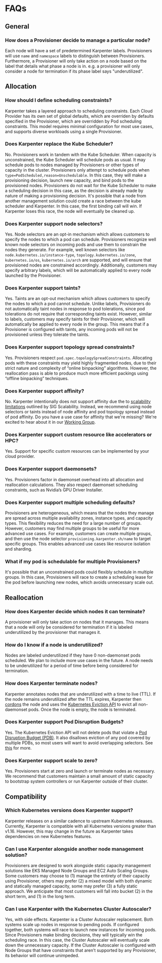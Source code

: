 # FAQs
## General
### How does a Provisioner decide to manage a particular node?
Each node will have a set of predetermined Karpenter labels. Provisioners will use `name` and `namespace` labels to distinguish between Provisioners. Furthermore, a Provisioner will only take action on a node based on the label that details what phase a node is in. e.g. a provisioner will only consider a node for termination if its phase label says "underutilized".
## Allocation
### How should I define scheduling constraints?
Karpenter takes a layered approach to scheduling constraints. Each Cloud Provider has its own set of global defaults, which are overriden by defaults specified in the Provisioner, which are overridden by Pod scheduling constraints. This model requires minimal configuration for most use cases, and supports diverse workloads using a single Provisioner.
### Does Karpenter replace the Kube Scheduler?
No. Provisioners work in tandem with the Kube Scheduler. When capacity is unconstrained, the Kube Scheduler will schedule pods as usual. It may schedule pods to nodes managed by Provisioners or other types of capacity in the cluster. Provisioners only attempt to schedule pods when `type=PodScheduled,reason=Unschedulable`. In this case, they will make a provisioning decision, launch new capacity, and bind pods to the provisioned nodes. Provisioners do not wait for the Kube Scheduler to make a scheduling decision in this case, as the decision is already made by nature of making a provisioning decision. It's possible that a node from another management solution could create a race between the kube scheduler and Karpenter. In this case, the first binding call will win. If Karpenter loses this race, the node will eventually be cleaned up.
### Does Karpenter support node selectors?
Yes. Node selectors are an opt-in mechanism which allows customers to specify the nodes to which a pod can schedule. Provisioners recognize well known node selectors on incoming pods and use them to constrain the nodes they generate. For example, well known selectors like `node.kubernetes.io/instance-type`, `topology.kubernetes.io/zone`, `kubernetes.io/os`, `kubernetes.io/arch` are supported, and will ensure that provisioned nodes are constrained accordingly. Additionally, customers may specify arbitrary labels, which will be automatically applied to every node launched by the Provisioner.
### Does Karpenter support taints?
Yes. Taints are an opt-out mechanism which allows customers to specify the nodes to which a pod cannot schedule. Unlike labels, Provisioners do not automatically taint nodes in response to pod tolerations, since pod tolerations do not require that corresponding taints exist. However, similar to labels, customers may specify taints for their Provisioner, which will automatically be applied to every node in the group. This means that if a Provisioner is configured with taints, any incoming pods will not be provisioned unless they tolerate the taints.
### Does Karpenter support topology spread constraints?
Yes. Provisioners respect `pod.spec.topologySpreadConstraints`. Allocating pods with these constraints may yield highly fragmented nodes, due to their strict nature and complexity of “online binpacking” algorithms. However, the reallocation pass is able to produce much more efficient packings using “offline binpacking” techniques.
### Does Karpenter support affinity?
No. Karpenter intentionally does not support affinity due the to [scalability limitations](https://kubernetes.io/docs/concepts/scheduling-eviction/assign-pod-node/#inter-pod-affinity-and-anti-affinity) outlined by SIG Scalability. Instead, we recommend using node selectors or taints instead of node affinity and pod topology spread instead of pod affinity. Do you have a use case for affinity that we're missing? We're excited to hear about it in our [Working Group](working-group/README.md).
### Does Karpenter support custom resource like accelerators or HPC?
Yes. Support for specific custom resources can be implemented by your cloud provider.
### Does Karpenter support daemonsets?
Yes. Provisioners factor in daemonset overhead into all allocation and reallocation calculations. They also respect daemonset scheduling constraints, such as Nvidia’s GPU Driver Installer.
### Does Karpenter support multiple scheduling defaults?
Provisioners are heterogeneous, which means that the nodes they manage are spread across multiple availability zones, instance types, and capacity types. This flexibility reduces the need for a large number of groups. However, customers may find multiple groups to be useful for more advanced use cases. For example, customers can create multiple groups, and then use the node selector `provisioning.karpenter.sh/name` to target specific groups. This enables advanced use cases like resource isolation and sharding.
### What if my pod is schedulable for multiple Provisioners?
It's possible that an unconstrained pods could flexibly schedule in multiple groups. In this case, Provisioners will race to create a scheduling lease for the pod before launching new nodes, which avoids unnecessary scale out.
## Reallocation
### How does Karpenter decide which nodes it can terminate? 
A provisioner will only take action on nodes that it manages. This means that a node will only be considered for termination if it is labeled underutilized by the provisioner that manages it.
### How do I know if a node is underutilized?
Nodes are labeled underutilized if they have 0 non-daemonset pods scheduled. We plan to include more use cases in the future. A node needs to be underutilized for a period of time before being considered for termination.
### How does Karpenter terminate nodes?
Karpenter annotates nodes that are underutilized with a time to live (TTL). If the node remains underutilized after the TTL expires, Karpenter then [cordons](https://kubernetes.io/docs/concepts/architecture/nodes/#manual-node-administration) the node and uses the [Kubernetes Eviction API](https://kubernetes.io/docs/tasks/administer-cluster/safely-drain-node/#eviction-api) to evict all non-daemonset pods. Once the node is empty, the node is terminated.
### Does Karpenter support Pod Disruption Budgets?
Yes. The Kubernetes Eviction API will not delete pods that violate a [Pod Disruption Budget (PDB)](https://kubernetes.io/docs/tasks/run-application/configure-pdb/). It also disallows eviction of any pod covered by multiple PDBs, so most users will want to avoid overlapping selectors. See [this](https://kubernetes.io/docs/concepts/workloads/pods/disruptions/#pod-disruption-budgets) for more.
### Does Karpenter support scale to zero?
Yes. Provisioners start at zero and launch or terminate nodes as necessary. We recommend that customers maintain a small amount of static capacity to bootstrap system controllers or run Karpenter outside of their cluster.
## Compatibility
### Which Kubernetes versions does Karpenter support?
Karpenter releases on a similar cadence to upstream Kubernetes releases. Currently, Karpenter is compatible with all Kubernetes versions greater than v1.16. However, this may change in the future as Karpenter takes dependencies on new Kubernetes features.
### Can I use Karpenter alongside another node management solution?
Provisioners are designed to work alongside static capacity management solutions like EKS Managed Node Groups and EC2 Auto Scaling Groups. Some customers may choose to (1) manage the entirety of their capacity using Provisioner, others may prefer (2) a mixed model with both dynamic and statically managed capacity, some may prefer (3) a fully static approach. We anticipate that most customers will fall into bucket (2) in the short term, and (1) in the long term.
### Can I use Karpenter with the Kubernetes Cluster Autoscaler?
Yes, with side effects. Karpenter is a Cluster Autoscaler replacement. Both systems scale up nodes in response to pending pods. If configured together, both systems will race to launch new instances for incoming pods. Since Provisioners make binding decisions, they will typically win the scheduling race. In this case, the Cluster Autoscaler will eventually scale down the unnecessary capacity. If the Cluster Autoscaler is configured with Node Groups that have constraints that aren’t supported by any Provisioner, its behavior will continue unimpeded.
